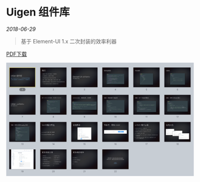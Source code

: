 # Uigen 组件库

*2018-06-29*

> 基于 Element-UI 1.x 二次封装的效率利器

[PDF下载](https://fritx.me/data/talk/uigen-lib.pdf)

<img src="ppt-light-table.png">

